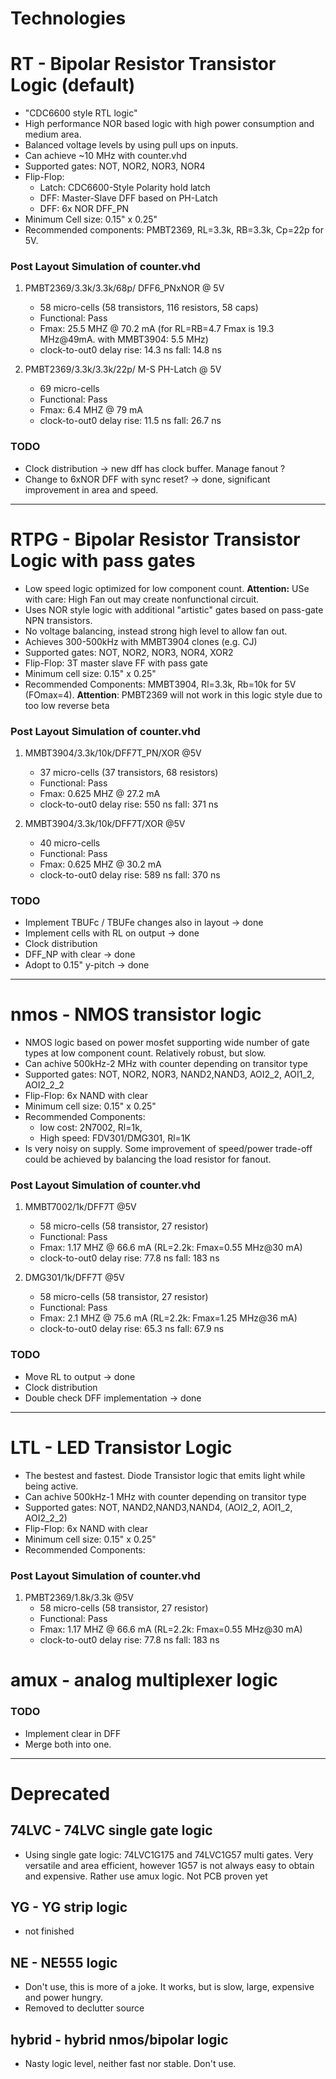 
# Technologies

# RT - Bipolar Resistor Transistor Logic (default)

- "CDC6600 style RTL logic"
- High performance NOR based logic with high power consumption and medium area.
- Balanced voltage levels by using pull ups on inputs.
- Can achieve ~10 MHz with counter.vhd
- Supported gates: NOT, NOR2, NOR3, NOR4
- Flip-Flop: 
  - Latch: CDC6600-Style Polarity hold latch
  - DFF: Master-Slave DFF based on PH-Latch 
  - DFF: 6x NOR DFF_PN
- Minimum Cell size: 0.15" x 0.25"
- Recommended components: PMBT2369, RL=3.3k, RB=3.3k, Cp=22p for 5V. 
  
### Post Layout Simulation of counter.vhd
1) PMBT2369/3.3k/3.3k/68p/ DFF6_PNxNOR @ 5V 
   - 58 micro-cells (58 transistors, 116 resistors, 58 caps)
   - Functional: Pass
   - Fmax: 25.5 MHZ @ 70.2 mA  (for RL=RB=4.7 Fmax is 19.3 MHz@49mA. with MMBT3904: 5.5 MHz)
   - clock-to-out0 delay rise: 14.3 ns fall: 14.8 ns

2) PMBT2369/3.3k/3.3k/22p/ M-S PH-Latch @ 5V
   - 69 micro-cells 
   - Functional: Pass
   - Fmax: 6.4 MHZ @ 79 mA
   - clock-to-out0 delay rise: 11.5 ns fall: 26.7 ns


### TODO
-   Clock distribution -> new dff has clock buffer. Manage fanout ?
-   Change to 6xNOR DFF with sync reset? -> done, significant improvement in area and speed.

---

# RTPG  -  Bipolar Resistor Transistor Logic with pass gates

- Low speed logic optimized for low component count. **Attention:** USe with care: High Fan out may create nonfunctional circuit. 
- Uses NOR style logic with additional "artistic" gates based on pass-gate NPN transistors.
- No voltage balancing, instead strong high level to allow fan out. 
- Achieves 300-500kHz with MMBT3904 clones (e.g. CJ)
- Supported gates: NOT, NOR2, NOR3, NOR4, XOR2
- Flip-Flop: 3T master slave FF with pass gate
- Minimum cell size: 0.15" x 0.25"
- Recommended Components: MMBT3904, Rl=3.3k, Rb=10k for 5V (FOmax=4). **Attention**: PMBT2369 will not work in this logic style due to too low reverse beta
  
### Post Layout Simulation of counter.vhd

1) MMBT3904/3.3k/10k/DFF7T_PN/XOR @5V
   - 37 micro-cells (37 transistors, 68 resistors)
   - Functional: Pass
   - Fmax: 0.625 MHZ @ 27.2 mA  
   - clock-to-out0 delay rise: 550 ns fall: 371 ns

2) MMBT3904/3.3k/10k/DFF7T/XOR @5V
   - 40 micro-cells
   - Functional: Pass
   - Fmax: 0.625 MHZ @ 30.2 mA  
   - clock-to-out0 delay rise: 589 ns fall: 370 ns


### TODO
- Implement TBUFc / TBUFe changes also in layout -> done
- Implement cells with RL on output -> done
- Clock distribution
- DFF_NP with clear -> done
- Adopt to 0.15" y-pitch -> done

---
# nmos - NMOS transistor logic

- NMOS logic based on power mosfet supporting wide number of gate types at low component count. Relatively robust, but slow.
- Can achive 500kHz-2 MHz with counter depending on transitor type 
- Supported gates: NOT, NOR2, NOR3, NAND2,NAND3, AOI2_2, AOI1_2, AOI2_2_2
- Flip-Flop: 6x NAND with clear
- Minimum cell size: 0.15" x 0.25"
- Recommended Components: 
  - low cost: 2N7002, Rl=1k, 
  - High speed: FDV301/DMG301, Rl=1K
- Is very noisy on supply. Some improvement of speed/power trade-off could be achieved by balancing the load resistor for fanout.
### Post Layout Simulation of counter.vhd
1) MMBT7002/1k/DFF7T @5V
   - 58 micro-cells (58 transistor, 27 resistor)
   - Functional: Pass
   - Fmax: 1.17 MHZ @ 66.6 mA  (RL=2.2k: Fmax=0.55 MHz@30 mA)
   - clock-to-out0 delay rise: 77.8 ns fall: 183 ns

1) DMG301/1k/DFF7T @5V
   - 58 micro-cells (58 transistor, 27 resistor)
   - Functional: Pass
   - Fmax: 2.1 MHZ @ 75.6 mA  (RL=2.2k: Fmax=1.25 MHz@36 mA)
   - clock-to-out0 delay rise: 65.3 ns fall: 67.9 ns

### TODO
-   Move RL to output -> done
-   Clock distribution
-   Double check DFF implementation -> done

---
# LTL - LED Transistor Logic

- The bestest and fastest. Diode Transistor logic that emits light while being active.
- Can achive 500kHz-1 MHz with counter depending on transitor type
- Supported gates: NOT, NAND2,NAND3,NAND4, (AOI2_2, AOI1_2, AOI2_2_2)
- Flip-Flop: 6x NAND with clear
- Minimum cell size: 0.15" x 0.25"
- Recommended Components: 

### Post Layout Simulation of counter.vhd
1) PMBT2369/1.8k/3.3k @5V
   - 58 micro-cells (58 transistor, 27 resistor)
   - Functional: Pass
   - Fmax: 1.17 MHZ @ 66.6 mA  (RL=2.2k: Fmax=0.55 MHz@30 mA)
   - clock-to-out0 delay rise: 77.8 ns fall: 183 ns
# amux - analog multiplexer logic

### TODO
- Implement clear in DFF
- Merge both into one. 

---
# Deprecated

## 74LVC - 74LVC single gate logic

- Using single gate logic: 74LVC1G175 and 74LVC1G57 multi gates. Very versatile and area efficient, however 1G57 is not always easy to obtain and expensive. Rather use amux logic. Not PCB proven yet

## YG -    YG strip logic

- not finished

## NE  -    NE555 logic

- Don't use, this is more of a joke. It works, but is slow, large, expensive and power hungry.
- Removed to declutter source

## hybrid - hybrid nmos/bipolar logic

- Nasty logic level, neither fast nor stable. Don't use.

